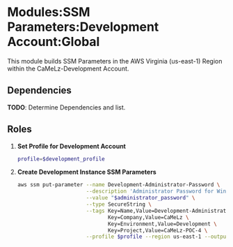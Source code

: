 # Modules:SSM Parameters:Development Account:Global

This module builds SSM Parameters in the AWS Virginia (us-east-1) Region within the
CaMeLz-Development Account.

## Dependencies

**TODO**: Determine Dependencies and list.

## Roles

1. **Set Profile for Development Account**

    ```bash
    profile=$development_profile
    ```

1. **Create Development Instance SSM Parameters**

    ```bash
    aws ssm put-parameter --name Development-Administrator-Password \
                          --description 'Administrator Password for Windows Instances' \
                          --value "$administrator_password" \
                          --type SecureString \
                          --tags Key=Name,Value=Development-Administrator-Password \
                                 Key=Company,Value=CaMeLz \
                                 Key=Environment,Value=Development \
                                 Key=Project,Value=CaMeLz-POC-4 \
                          --profile $profile --region us-east-1 --output text
    ```
